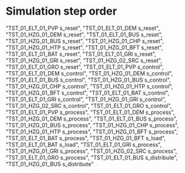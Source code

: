 # Simulation step order
"TST_01_ELT_01_PVP s_reset",
"TST_01_ELT_01_DEM s_reset",
"TST_01_HZG_01_DEM s_reset",
"TST_01_ELT_01_BUS s_reset",
"TST_01_HZG_01_BUS s_reset",
"TST_01_HZG_01_CHP s_reset",
"TST_01_HZG_01_HTP s_reset",
"TST_01_HZG_01_BFT s_reset",
"TST_01_ELT_01_BAT s_reset",
"TST_01_ELT_01_GRI s_reset",
"TST_01_HZG_01_GRI s_reset",
"TST_01_HZG_02_SRC s_reset",
"TST_01_ELT_01_GRO s_reset",
"TST_01_ELT_01_PVP s_control",
"TST_01_ELT_01_DEM s_control",
"TST_01_HZG_01_DEM s_control",
"TST_01_ELT_01_BUS s_control",
"TST_01_HZG_01_BUS s_control",
"TST_01_HZG_01_CHP s_control",
"TST_01_HZG_01_HTP s_control",
"TST_01_HZG_01_BFT s_control",
"TST_01_ELT_01_BAT s_control",
"TST_01_ELT_01_GRI s_control",
"TST_01_HZG_01_GRI s_control",
"TST_01_HZG_02_SRC s_control",
"TST_01_ELT_01_GRO s_control",
"TST_01_ELT_01_PVP s_process",
"TST_01_ELT_01_DEM s_process",
"TST_01_HZG_01_DEM s_process",
"TST_01_ELT_01_BUS s_process",
"TST_01_HZG_01_BUS s_process",
"TST_01_HZG_01_CHP s_process",
"TST_01_HZG_01_HTP s_process",
"TST_01_HZG_01_BFT s_process",
"TST_01_ELT_01_BAT s_process",
"TST_01_HZG_01_BFT s_load",
"TST_01_ELT_01_BAT s_load",
"TST_01_ELT_01_GRI s_process",
"TST_01_HZG_01_GRI s_process",
"TST_01_HZG_02_SRC s_process",
"TST_01_ELT_01_GRO s_process",
"TST_01_ELT_01_BUS s_distribute",
"TST_01_HZG_01_BUS s_distribute"
